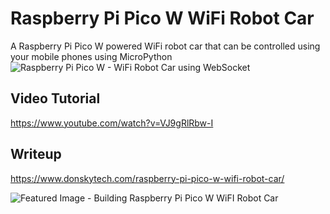 # Raspberry Pi Pico W WiFi Robot Car
A Raspberry Pi Pico W powered WiFi robot car that can be controlled using your mobile phones using MicroPython  
![Raspberry Pi Pico W - WiFi Robot Car using WebSocket](https://github.com/donskytech/raspberry-pi-pico-w-wifi-robot-car/assets/69466026/693af5c2-4166-48bc-959a-d4d06d3b0371)

## Video Tutorial  
https://www.youtube.com/watch?v=VJ9gRlRbw-I
  
## Writeup  
https://www.donskytech.com/raspberry-pi-pico-w-wifi-robot-car/  

![Featured Image - Building Raspberry Pi Pico W WiFI Robot Car](https://github.com/donskytech/raspberry-pi-pico-w-wifi-robot-car/assets/69466026/ecde1844-48cf-47f4-9d41-bb0cc1ef2547)



